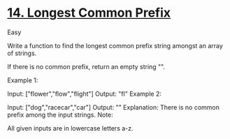 # [14. Longest Common Prefix](https://leetcode.com/problems/longest-common-prefix/description/?envType=study-plan-v2&envId=top-interview-150)

Easy

Write a function to find the longest common prefix string amongst an array of strings.

If there is no common prefix, return an empty string "".

Example 1:

Input: ["flower","flow","flight"]
Output: "fl"
Example 2:

Input: ["dog","racecar","car"]
Output: ""
Explanation: There is no common prefix among the input strings.
Note:

All given inputs are in lowercase letters a-z.
